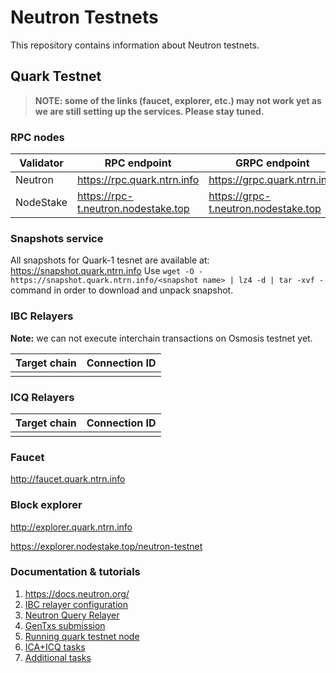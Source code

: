 # Neutron Testnets

This repository contains information about Neutron testnets.

## Quark Testnet

> **NOTE: some of the links (faucet, explorer, etc.) may not work yet as we are still setting up the services. Please stay tuned.**

### RPC nodes

| Validator | RPC endpoint                        | GRPC endpoint                        | REST endpoint                       |
|-----------|-------------------------------------|--------------------------------------|-------------------------------------|
| Neutron   | https://rpc.quark.ntrn.info         | https://grpc.quark.ntrn.info         | https://rest.quark.ntrn.info        |
| NodeStake | https://rpc-t.neutron.nodestake.top | https://grpc-t.neutron.nodestake.top | https://api-t.neutron.nodestake.top |

### Snapshots service

All snapshots for Quark-1 tesnet are available at: https://snapshot.quark.ntrn.info
Use `wget -O - https://snapshot.quark.ntrn.info/<snapshot name> | lz4 -d | tar -xvf -` command in order to download and unpack snapshot.


### IBC Relayers

**Note:** we can not execute interchain transactions on Osmosis testnet yet.

| Target chain                  | Connection ID |
|-------------------------------|---------------|
|                               |               |


### ICQ Relayers

| Target chain          | Connection ID |
|-----------------------|---------------|
|                       |               |


### Faucet

http://faucet.quark.ntrn.info


### Block explorer

http://explorer.quark.ntrn.info

https://explorer.nodestake.top/neutron-testnet

### Documentation & tutorials

1. https://docs.neutron.org/
2. [IBC relayer configuration](https://github.com/neutron-org/testnets/blob/main/quark/ibc-relayer/instruction.md)
3. [Neutron Query Relayer](https://github.com/neutron-org/testnets/blob/main/quark/icq-relayer/README.md)
4. [GenTxs submission](https://github.com/neutron-org/testnets/blob/main/quark/README.md)
5. [Running quark testnet node](https://github.com/neutron-org/testnets/blob/main/quark/README.md)
6. [ICA+ICQ tasks](https://github.com/neutron-org/testnets/blob/main/quark/testcases/ICA%2BICQ.md)
7. [Additional tasks](https://github.com/neutron-org/testnets/blob/main/quark/testcases/Additional%20tasks.md)
